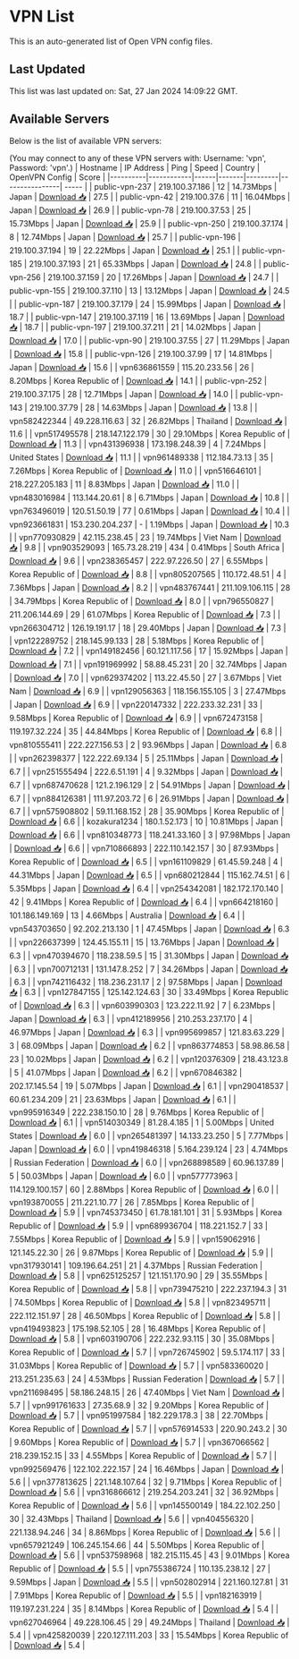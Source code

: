 # VPN List

This is an auto-generated list of Open VPN config files.

## Last Updated

This list was last updated on: Sat, 27 Jan 2024 14:09:22 GMT.

## Available Servers

Below is the list of available VPN servers:

(You may connect to any of these VPN servers with: Username: 'vpn', Password: 'vpn'.)
| Hostname | IP Address | Ping | Speed | Country | OpenVPN Config | Score |
|----------|------------|------|-------|---------|----------------| ----- |
| public-vpn-237 | 219.100.37.186 | 12 | 14.73Mbps | Japan | [Download 📥](./configs/server_0_JP.ovpn) | 27.5 |
| public-vpn-42 | 219.100.37.6 | 11 | 16.04Mbps | Japan | [Download 📥](./configs/server_1_JP.ovpn) | 26.9 |
| public-vpn-78 | 219.100.37.53 | 25 | 15.73Mbps | Japan | [Download 📥](./configs/server_2_JP.ovpn) | 25.9 |
| public-vpn-250 | 219.100.37.174 | 8 | 12.74Mbps | Japan | [Download 📥](./configs/server_3_JP.ovpn) | 25.7 |
| public-vpn-196 | 219.100.37.194 | 19 | 22.22Mbps | Japan | [Download 📥](./configs/server_4_JP.ovpn) | 25.1 |
| public-vpn-185 | 219.100.37.193 | 21 | 65.33Mbps | Japan | [Download 📥](./configs/server_5_JP.ovpn) | 24.8 |
| public-vpn-256 | 219.100.37.159 | 20 | 17.26Mbps | Japan | [Download 📥](./configs/server_6_JP.ovpn) | 24.7 |
| public-vpn-155 | 219.100.37.110 | 13 | 13.12Mbps | Japan | [Download 📥](./configs/server_7_JP.ovpn) | 24.5 |
| public-vpn-187 | 219.100.37.179 | 24 | 15.99Mbps | Japan | [Download 📥](./configs/server_8_JP.ovpn) | 18.7 |
| public-vpn-147 | 219.100.37.119 | 16 | 13.69Mbps | Japan | [Download 📥](./configs/server_9_JP.ovpn) | 18.7 |
| public-vpn-197 | 219.100.37.211 | 21 | 14.02Mbps | Japan | [Download 📥](./configs/server_10_JP.ovpn) | 17.0 |
| public-vpn-90 | 219.100.37.55 | 27 | 11.29Mbps | Japan | [Download 📥](./configs/server_11_JP.ovpn) | 15.8 |
| public-vpn-126 | 219.100.37.99 | 17 | 14.81Mbps | Japan | [Download 📥](./configs/server_12_JP.ovpn) | 15.6 |
| vpn636861559 | 115.20.233.56 | 26 | 8.20Mbps | Korea Republic of | [Download 📥](./configs/server_13_KR.ovpn) | 14.1 |
| public-vpn-252 | 219.100.37.175 | 28 | 12.71Mbps | Japan | [Download 📥](./configs/server_14_JP.ovpn) | 14.0 |
| public-vpn-143 | 219.100.37.79 | 28 | 14.63Mbps | Japan | [Download 📥](./configs/server_15_JP.ovpn) | 13.8 |
| vpn582422344 | 49.228.116.63 | 32 | 26.82Mbps | Thailand | [Download 📥](./configs/server_16_TH.ovpn) | 11.6 |
| vpn517495578 | 218.147.122.179 | 30 | 29.10Mbps | Korea Republic of | [Download 📥](./configs/server_17_KR.ovpn) | 11.3 |
| vpn431396938 | 173.198.248.39 | 4 | 7.24Mbps | United States | [Download 📥](./configs/server_18_US.ovpn) | 11.1 |
| vpn961489338 | 112.184.73.13 | 35 | 7.26Mbps | Korea Republic of | [Download 📥](./configs/server_19_KR.ovpn) | 11.0 |
| vpn516646101 | 218.227.205.183 | 11 | 8.83Mbps | Japan | [Download 📥](./configs/server_20_JP.ovpn) | 11.0 |
| vpn483016984 | 113.144.20.61 | 8 | 6.71Mbps | Japan | [Download 📥](./configs/server_21_JP.ovpn) | 10.8 |
| vpn763496019 | 120.51.50.19 | 77 | 0.61Mbps | Japan | [Download 📥](./configs/server_22_JP.ovpn) | 10.4 |
| vpn923661831 | 153.230.204.237 | - | 1.19Mbps | Japan | [Download 📥](./configs/server_23_JP.ovpn) | 10.3 |
| vpn770930829 | 42.115.238.45 | 23 | 19.74Mbps | Viet Nam | [Download 📥](./configs/server_24_VN.ovpn) | 9.8 |
| vpn903529093 | 165.73.28.219 | 434 | 0.41Mbps | South Africa | [Download 📥](./configs/server_25_ZA.ovpn) | 9.6 |
| vpn238365457 | 222.97.226.50 | 27 | 6.55Mbps | Korea Republic of | [Download 📥](./configs/server_26_KR.ovpn) | 8.8 |
| vpn805207565 | 110.172.48.51 | 4 | 7.36Mbps | Japan | [Download 📥](./configs/server_27_JP.ovpn) | 8.2 |
| vpn483767441 | 211.109.106.115 | 28 | 34.79Mbps | Korea Republic of | [Download 📥](./configs/server_28_KR.ovpn) | 8.0 |
| vpn796550827 | 211.206.144.69 | 29 | 61.07Mbps | Korea Republic of | [Download 📥](./configs/server_29_KR.ovpn) | 7.3 |
| vpn266304712 | 126.19.191.17 | 18 | 29.40Mbps | Japan | [Download 📥](./configs/server_30_JP.ovpn) | 7.3 |
| vpn122289752 | 218.145.99.133 | 28 | 5.18Mbps | Korea Republic of | [Download 📥](./configs/server_31_KR.ovpn) | 7.2 |
| vpn149182456 | 60.121.117.56 | 17 | 15.92Mbps | Japan | [Download 📥](./configs/server_32_JP.ovpn) | 7.1 |
| vpn191969992 | 58.88.45.231 | 20 | 32.74Mbps | Japan | [Download 📥](./configs/server_33_JP.ovpn) | 7.0 |
| vpn629374202 | 113.22.45.50 | 27 | 3.67Mbps | Viet Nam | [Download 📥](./configs/server_34_VN.ovpn) | 6.9 |
| vpn129056363 | 118.156.155.105 | 3 | 27.47Mbps | Japan | [Download 📥](./configs/server_35_JP.ovpn) | 6.9 |
| vpn220147332 | 222.233.32.231 | 33 | 9.58Mbps | Korea Republic of | [Download 📥](./configs/server_36_KR.ovpn) | 6.9 |
| vpn672473158 | 119.197.32.224 | 35 | 44.84Mbps | Korea Republic of | [Download 📥](./configs/server_37_KR.ovpn) | 6.8 |
| vpn810555411 | 222.227.156.53 | 2 | 93.96Mbps | Japan | [Download 📥](./configs/server_38_JP.ovpn) | 6.8 |
| vpn262398377 | 122.222.69.134 | 5 | 25.11Mbps | Japan | [Download 📥](./configs/server_39_JP.ovpn) | 6.7 |
| vpn251555494 | 222.6.51.191 | 4 | 9.32Mbps | Japan | [Download 📥](./configs/server_40_JP.ovpn) | 6.7 |
| vpn687470628 | 121.2.196.129 | 2 | 54.91Mbps | Japan | [Download 📥](./configs/server_41_JP.ovpn) | 6.7 |
| vpn884126381 | 111.97.203.72 | 6 | 26.91Mbps | Japan | [Download 📥](./configs/server_42_JP.ovpn) | 6.7 |
| vpn575908802 | 59.11.168.152 | 28 | 35.90Mbps | Korea Republic of | [Download 📥](./configs/server_43_KR.ovpn) | 6.6 |
| kozakura1234 | 180.1.52.173 | 10 | 10.81Mbps | Japan | [Download 📥](./configs/server_44_JP.ovpn) | 6.6 |
| vpn810348773 | 118.241.33.160 | 3 | 97.98Mbps | Japan | [Download 📥](./configs/server_45_JP.ovpn) | 6.6 |
| vpn710866893 | 222.110.142.157 | 30 | 87.93Mbps | Korea Republic of | [Download 📥](./configs/server_46_KR.ovpn) | 6.5 |
| vpn161109829 | 61.45.59.248 | 4 | 44.31Mbps | Japan | [Download 📥](./configs/server_47_JP.ovpn) | 6.5 |
| vpn680212844 | 115.162.74.51 | 6 | 5.35Mbps | Japan | [Download 📥](./configs/server_48_JP.ovpn) | 6.4 |
| vpn254342081 | 182.172.170.140 | 42 | 9.41Mbps | Korea Republic of | [Download 📥](./configs/server_49_KR.ovpn) | 6.4 |
| vpn664218160 | 101.186.149.169 | 13 | 4.66Mbps | Australia | [Download 📥](./configs/server_50_AU.ovpn) | 6.4 |
| vpn543703650 | 92.202.213.130 | 1 | 47.45Mbps | Japan | [Download 📥](./configs/server_51_JP.ovpn) | 6.3 |
| vpn226637399 | 124.45.155.11 | 15 | 13.76Mbps | Japan | [Download 📥](./configs/server_52_JP.ovpn) | 6.3 |
| vpn470394670 | 118.238.59.5 | 15 | 31.30Mbps | Japan | [Download 📥](./configs/server_53_JP.ovpn) | 6.3 |
| vpn700712131 | 131.147.8.252 | 7 | 34.26Mbps | Japan | [Download 📥](./configs/server_54_JP.ovpn) | 6.3 |
| vpn742116432 | 118.236.231.17 | 2 | 97.58Mbps | Japan | [Download 📥](./configs/server_55_JP.ovpn) | 6.3 |
| vpn127847155 | 125.142.124.63 | 30 | 33.49Mbps | Korea Republic of | [Download 📥](./configs/server_56_KR.ovpn) | 6.3 |
| vpn603990303 | 123.222.11.92 | 7 | 6.23Mbps | Japan | [Download 📥](./configs/server_57_JP.ovpn) | 6.3 |
| vpn412189956 | 210.253.237.170 | 4 | 46.97Mbps | Japan | [Download 📥](./configs/server_58_JP.ovpn) | 6.3 |
| vpn995699857 | 121.83.63.229 | 3 | 68.09Mbps | Japan | [Download 📥](./configs/server_59_JP.ovpn) | 6.2 |
| vpn863774853 | 58.98.86.58 | 23 | 10.02Mbps | Japan | [Download 📥](./configs/server_60_JP.ovpn) | 6.2 |
| vpn120376309 | 218.43.123.8 | 5 | 41.07Mbps | Japan | [Download 📥](./configs/server_61_JP.ovpn) | 6.2 |
| vpn670846382 | 202.17.145.54 | 19 | 5.07Mbps | Japan | [Download 📥](./configs/server_62_JP.ovpn) | 6.1 |
| vpn290418537 | 60.61.234.209 | 21 | 23.63Mbps | Japan | [Download 📥](./configs/server_63_JP.ovpn) | 6.1 |
| vpn995916349 | 222.238.150.10 | 28 | 9.76Mbps | Korea Republic of | [Download 📥](./configs/server_64_KR.ovpn) | 6.1 |
| vpn514030349 | 81.28.4.185 | 1 | 5.00Mbps | United States | [Download 📥](./configs/server_65_US.ovpn) | 6.0 |
| vpn265481397 | 14.133.23.250 | 5 | 7.77Mbps | Japan | [Download 📥](./configs/server_66_JP.ovpn) | 6.0 |
| vpn419846318 | 5.164.239.124 | 23 | 4.74Mbps | Russian Federation | [Download 📥](./configs/server_67_RU.ovpn) | 6.0 |
| vpn268898589 | 60.96.137.89 | 5 | 50.03Mbps | Japan | [Download 📥](./configs/server_68_JP.ovpn) | 6.0 |
| vpn577773963 | 114.129.100.157 | 60 | 2.88Mbps | Korea Republic of | [Download 📥](./configs/server_69_KR.ovpn) | 6.0 |
| vpn193870055 | 211.221.10.77 | 26 | 7.85Mbps | Korea Republic of | [Download 📥](./configs/server_70_KR.ovpn) | 5.9 |
| vpn745373450 | 61.78.181.101 | 31 | 5.93Mbps | Korea Republic of | [Download 📥](./configs/server_71_KR.ovpn) | 5.9 |
| vpn689936704 | 118.221.152.7 | 33 | 7.55Mbps | Korea Republic of | [Download 📥](./configs/server_72_KR.ovpn) | 5.9 |
| vpn159062916 | 121.145.22.30 | 26 | 9.87Mbps | Korea Republic of | [Download 📥](./configs/server_73_KR.ovpn) | 5.9 |
| vpn317930141 | 109.196.64.251 | 21 | 4.37Mbps | Russian Federation | [Download 📥](./configs/server_74_RU.ovpn) | 5.8 |
| vpn625125257 | 121.151.170.90 | 29 | 35.55Mbps | Korea Republic of | [Download 📥](./configs/server_75_KR.ovpn) | 5.8 |
| vpn739475210 | 222.237.194.3 | 31 | 74.50Mbps | Korea Republic of | [Download 📥](./configs/server_76_KR.ovpn) | 5.8 |
| vpn823495711 | 222.112.151.97 | 28 | 46.50Mbps | Korea Republic of | [Download 📥](./configs/server_77_KR.ovpn) | 5.8 |
| vpn419493823 | 175.198.52.105 | 28 | 16.48Mbps | Korea Republic of | [Download 📥](./configs/server_78_KR.ovpn) | 5.8 |
| vpn603190706 | 222.232.93.115 | 30 | 35.08Mbps | Korea Republic of | [Download 📥](./configs/server_79_KR.ovpn) | 5.7 |
| vpn726745902 | 59.5.174.117 | 33 | 31.03Mbps | Korea Republic of | [Download 📥](./configs/server_80_KR.ovpn) | 5.7 |
| vpn583360020 | 213.251.235.63 | 24 | 4.53Mbps | Russian Federation | [Download 📥](./configs/server_81_RU.ovpn) | 5.7 |
| vpn211698495 | 58.186.248.15 | 26 | 47.40Mbps | Viet Nam | [Download 📥](./configs/server_82_VN.ovpn) | 5.7 |
| vpn991761633 | 27.35.68.9 | 32 | 9.20Mbps | Korea Republic of | [Download 📥](./configs/server_83_KR.ovpn) | 5.7 |
| vpn951997584 | 182.229.178.3 | 38 | 22.70Mbps | Korea Republic of | [Download 📥](./configs/server_84_KR.ovpn) | 5.7 |
| vpn576914533 | 220.90.243.2 | 30 | 9.60Mbps | Korea Republic of | [Download 📥](./configs/server_85_KR.ovpn) | 5.7 |
| vpn367066562 | 218.239.152.15 | 33 | 4.55Mbps | Korea Republic of | [Download 📥](./configs/server_86_KR.ovpn) | 5.7 |
| vpn992569476 | 122.102.222.157 | 24 | 16.46Mbps | Japan | [Download 📥](./configs/server_87_JP.ovpn) | 5.6 |
| vpn377813625 | 221.148.107.64 | 32 | 9.71Mbps | Korea Republic of | [Download 📥](./configs/server_88_KR.ovpn) | 5.6 |
| vpn316866612 | 219.254.203.241 | 32 | 36.92Mbps | Korea Republic of | [Download 📥](./configs/server_89_KR.ovpn) | 5.6 |
| vpn145500149 | 184.22.102.250 | 30 | 32.43Mbps | Thailand | [Download 📥](./configs/server_90_TH.ovpn) | 5.6 |
| vpn404556320 | 221.138.94.246 | 34 | 8.86Mbps | Korea Republic of | [Download 📥](./configs/server_91_KR.ovpn) | 5.6 |
| vpn657921249 | 106.245.154.66 | 44 | 5.50Mbps | Korea Republic of | [Download 📥](./configs/server_92_KR.ovpn) | 5.6 |
| vpn537598968 | 182.215.115.45 | 43 | 9.01Mbps | Korea Republic of | [Download 📥](./configs/server_93_KR.ovpn) | 5.5 |
| vpn755386724 | 110.135.238.12 | 27 | 9.59Mbps | Japan | [Download 📥](./configs/server_94_JP.ovpn) | 5.5 |
| vpn502802914 | 221.160.127.81 | 31 | 7.91Mbps | Korea Republic of | [Download 📥](./configs/server_95_KR.ovpn) | 5.5 |
| vpn182163919 | 119.197.231.224 | 35 | 8.14Mbps | Korea Republic of | [Download 📥](./configs/server_96_KR.ovpn) | 5.4 |
| vpn627046964 | 49.228.106.45 | 29 | 49.24Mbps | Thailand | [Download 📥](./configs/server_97_TH.ovpn) | 5.4 |
| vpn425820039 | 220.127.111.203 | 33 | 15.54Mbps | Korea Republic of | [Download 📥](./configs/server_98_KR.ovpn) | 5.4 |
